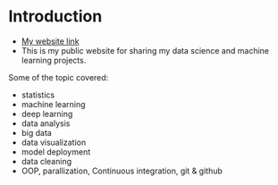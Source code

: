 # Introduction
- [My website link](https://bhishanpdl.github.io/)
- This is my public website for sharing my data science and machine learning projects.

Some of the topic covered:
- statistics
- machine learning
- deep learning
- data analysis
- big data
- data visualization
- model deployment
- data cleaning
- OOP, parallization, Continuous integration, git & github
